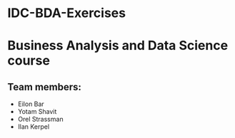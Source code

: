 
IDC-BDA-Exercises
====================
# Business Analysis and Data Science course
## Team members:
- Eilon Bar
- Yotam Shavit
- Orel Strassman
- Ilan Kerpel
